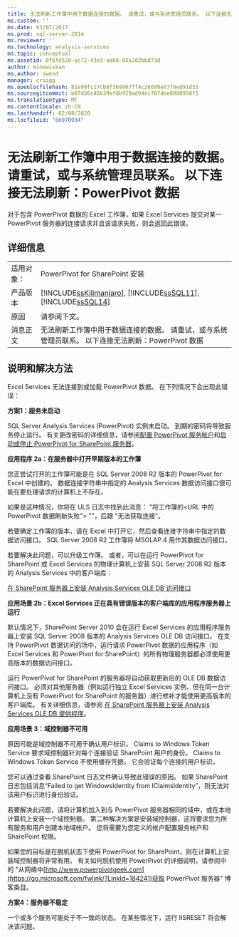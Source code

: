 ```yaml
---
title: 无法刷新工作簿中用于数据连接的数据。 请重试，或与系统管理员联系。 以下连接无法刷新： PowerPivot 数据 |Microsoft Docs
ms.custom: ''
ms.date: 03/07/2017
ms.prod: sql-server-2014
ms.reviewer: ''
ms.technology: analysis-services
ms.topic: conceptual
ms.assetid: 0f6fd52d-ac72-43e3-aa08-05a2d2bb873d
author: minewiskan
ms.author: owend
manager: craigg
ms.openlocfilehash: 81e99fc17cb8f369967ff4c26699e67f0ed91d33
ms.sourcegitcommit: b87d36c46b39af8b929ad94ec707dee8800950f5
ms.translationtype: MT
ms.contentlocale: zh-CN
ms.lasthandoff: 02/08/2020
ms.locfileid: "66070934"
---
```

# <a name="unable-to-refresh-data-for-a-data-connection-in-the-workbook-try-again-or-contact-your-system-administrator-the-following-connections-failed-to-refresh-powerpivot-data"></a>无法刷新工作簿中用于数据连接的数据。 请重试，或与系统管理员联系。 以下连接无法刷新：PowerPivot 数据
  对于包含 PowerPivot 数据的 Excel 工作簿，如果 Excel Services 提交对某一 PowerPivot 服务器的连接请求并且该请求失败，则会返回此错误。  
  
## <a name="details"></a>详细信息  
  
|||  
|-|-|  
|适用对象：|PowerPivot for SharePoint 安装|  
|产品版本|[!INCLUDE[ssKilimanjaro](../../includes/sskilimanjaro-md.md)], [!INCLUDE[ssSQL11](../../includes/sssql11-md.md)], [!INCLUDE[ssSQL14](../../includes/sssql14-md.md)]|  
|原因|请参阅下文。|  
|消息正文|无法刷新工作簿中用于数据连接的数据。 请重试，或与系统管理员联系。 以下连接无法刷新：PowerPivot 数据|  
  
## <a name="explanation-and-resolution"></a>说明和解决方法  
 Excel Services 无法连接到或加载 PowerPivot 数据。 在下列情况下会出现此错误：  
  
 **方案1：服务未启动**  
  
 SQL Server Analysis Services (PowerPivot) 实例未启动。 到期的密码将导致服务停止运行。 有关更改密码的详细信息，请参阅[配置 PowerPivot 服务帐户](configure-power-pivot-service-accounts.md)和[启动或停止 PowerPivot for SharePoint 服务器](start-or-stop-a-power-pivot-for-sharepoint-server.md)。  
  
 **应用程序 2a：在服务器中打开早期版本的工作簿**  
  
 您正尝试打开的工作簿可能是在 SQL Server 2008 R2 版本的 PowerPivot for Excel 中创建的。 数据连接字符串中指定的 Analysis Services 数据访问接口很可能在要处理请求的计算机上不存在。  
  
 如果是这种情况，你将在 ULS 日志中找到此消息： "将工作簿的\<URL 中的 PowerPivot 数据刷新失败"> ""，后跟 "无法获取连接"。  
  
 若要确定工作簿的版本，请在 Excel 中打开它，然后查看连接字符串中指定的数据访问接口。 SQL Server 2008 R2 工作簿将 MSOLAP.4 用作其数据访问接口。  
  
 若要解决此问题，可以升级工作簿。 或者，可以在运行 PowerPivot for SharePoint 或 Excel Services 的物理计算机上安装 SQL Server 2008 R2 版本的 Analysis Services 中的客户端库：  
  
 [在 SharePoint 服务器上安装 Analysis Services OLE DB 访问接口](../../sql-server/install/install-the-analysis-services-ole-db-provider-on-sharepoint-servers.md)  
  
 **应用场景 2b：Excel Services 正在具有错误版本的客户端库的应用程序服务器上运行**  
  
 默认情况下，SharePoint Server 2010 会在运行 Excel Services 的应用程序服务器上安装 SQL Server 2008 版本的 Analysis Services OLE DB 访问接口。 在支持 PowerPivot 数据访问的场中，运行请求 PowerPivot 数据的应用程序（如 Excel Services 和 PowerPivot for SharePoint）的所有物理服务器都必须使用更高版本的数据访问接口。  
  
 运行 PowerPivot for SharePoint 的服务器将自动获取更新后的 OLE DB 数据访问接口。 必须对其他服务器（例如运行独立 Excel Services 实例、但在同一台计算机上没有 PowerPivot for SharePoint 的服务器）进行修补才能使用更高版本的客户端库。 有关详细信息，请参阅 [在 SharePoint 服务器上安装 Analysis Services OLE DB 提供程序](../../sql-server/install/install-the-analysis-services-ole-db-provider-on-sharepoint-servers.md)。  
  
 **应用场景 3：域控制器不可用**  
  
 原因可能是域控制器不可用于确认用户标识。 Claims to Windows Token Service 要求域控制器针对每个连接验证 SharePoint 用户的身份。 Claims to Windows Token Service 不使用缓存凭据。 它会验证每个连接的用户标识。  
  
 您可以通过查看 SharePoint 日志文件确认导致此错误的原因。 如果 SharePoint 日志包括消息“Failed to get WindowsIdentity from IClaimsIdentity”，则无法对该用户标识进行身份验证。  
  
 若要解决此问题，请将计算机加入到与 PowerPivot 服务器相同的域中，或在本地计算机上安装一个域控制器。 第二种解决方案是安装域控制器，这将要求您为所有服务和用户创建本地域帐户。 您将需要为您定义的帐户配置服务帐户和 SharePoint 权限。  
  
 如果您的目标是在脱机状态下使用 PowerPivot for SharePoint，则在计算机上安装域控制器将非常有用。 有关如何脱机使用 PowerPivot 的详细说明，请参阅中的 "从网络中[http://www.powerpivotgeek.com](https://go.microsoft.com/fwlink/?LinkId=184241)获取 PowerPivot 服务器" 博客条目。  
  
 **方案4：服务器不稳定**  
  
 一个或多个服务可能处于不一致的状态。 在某些情况下，运行 IISRESET 将会解决该问题。  
  
  
